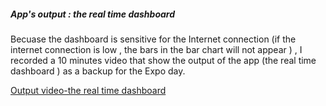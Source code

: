 

##### App's output : the real time dashboard

Becuase the dashboard is sensitive for the Internet connection (if the internet connection is low , the bars in the bar chart will not appear ) , I recorded a 10 minutes video that show the output of the app (the real time dashboard ) as a backup for the Expo day.

[Output video-the real time dashboard](https://www.dropbox.com/s/fsdp41fgz3bad6v/App-output.mov?dl=0 "link") 

